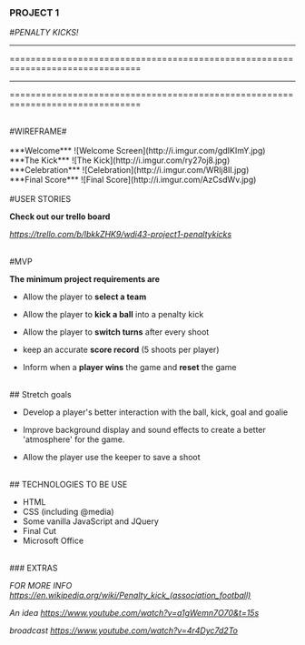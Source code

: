 ### PROJECT 1

#*PENALTY KICKS!*

*******************************************************************************
===============================================================================
*******************************************************************************
===============================================================================




<br>
#WIREFRAME#
<br>

<br>
***Welcome***
![Welcome Screen](http://i.imgur.com/gdIKImY.jpg)

<br>
***The Kick***
![The Kick](http://i.imgur.com/ry27oj8.jpg)

<br>
***Celebration***
![Celebration](http://i.imgur.com/WRIj8II.jpg)

<br>
***Final Score***
![Final Score](http://i.imgur.com/AzCsdWv.jpg)
<br>


<br>
#USER STORIES
<br>

**Check out our trello board**

 *https://trello.com/b/lbkkZHK9/wdi43-project1-penaltykicks*
 
 
<br>
#MVP
<br>

**The minimum project requirements are**
	
  - Allow the player to **select a team**
  
  - Allow the player to **kick a ball** into a penalty kick
  
  - Allow the player to **switch turns** after every shoot
  
  - keep an accurate **score record** (5 shoots per player)
  - Inform when a **player wins** the game and **reset** the game

<br>
## Stretch goals
<br>

- Develop a player's better interaction with the ball, kick, goal and goalie

- Improve background display and sound effects to create a better 'atmosphere' for
  the game.
  
- Allow the player use the keeper to save a shoot

<br>
## TECHNOLOGIES TO BE USE
<br>

- HTML
- CSS (including @media)
- Some vanilla JavaScript and JQuery
- Final Cut
- Microsoft Office

<br>
### EXTRAS
<br>

 *FOR MORE INFO https://en.wikipedia.org/wiki/Penalty_kick_(association_football)*

 *An idea https://www.youtube.com/watch?v=a1gWemn7O70&t=15s*

 *broadcast https://www.youtube.com/watch?v=4r4Dyc7d2To*
<br>
 
